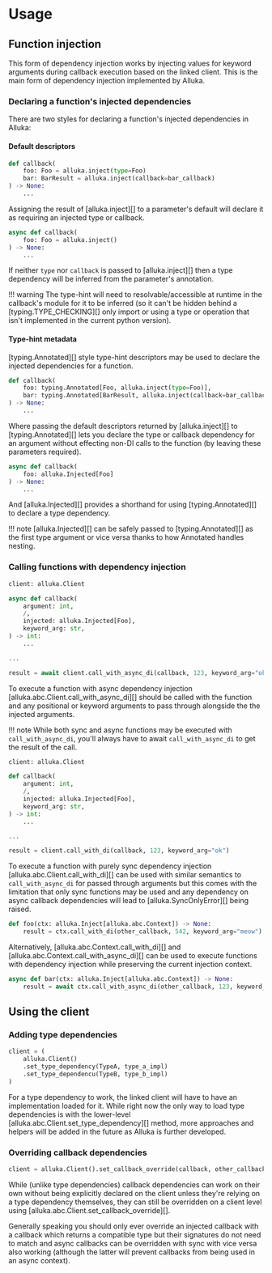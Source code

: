 # Usage

## Function injection

This form of dependency injection works by injecting values for keyword arguments during callback
execution based on the linked client. This is the main form of dependency injection implemented by
Alluka.

### Declaring a function's injected dependencies

There are two styles for declaring a function's injected dependencies in Alluka:

#### Default descriptors

```py
def callback(
    foo: Foo = alluka.inject(type=Foo)
    bar: BarResult = alluka.inject(callback=bar_callback)
) -> None:
    ...
```

Assigning the result of [alluka.inject][] to a parameter's default will declare it as requiring an
injected type or callback.

```py
async def callback(
    foo: Foo = alluka.inject()
) -> None:
    ...
```

If neither `type` nor `callback` is passed to [alluka.inject][] then a type dependency will be
inferred from the parameter's annotation.

!!! warning
    The type-hint will need to resolvable/accessible at runtime in the callback's module for it to
    be inferred (so it can't be hidden behind a [typing.TYPE_CHECKING][] only import or using a
    type or operation that isn't implemented in the current python version).

#### Type-hint metadata

[typing.Annotated][] style type-hint descriptors may be used to declare the injected dependencies
for a function.

```py
def callback(
    foo: typing.Annotated[Foo, alluka.inject(type=Foo)],
    bar: typing.Annotated[BarResult, alluka.inject(callback=bar_callback)]
) -> None:
    ...
```

Where passing the default descriptors returned by [alluka.inject][] to [typing.Annotated][] lets
you declare the type or callback dependency for an argument without effecting non-DI calls to the
function (by leaving these parameters required).

```py
async def callback(
    foo: alluka.Injected[Foo]
) -> None:
    ...
```

And [alluka.Injected][] provides a shorthand for using [typing.Annotated][] to declare a type
dependency.

!!! note
    [alluka.Injected][] can be safely passed to [typing.Annotated][] as the first type argument or
    vice versa thanks to how Annotated handles nesting.

### Calling functions with dependency injection

```py
client: alluka.Client

async def callback(
    argument: int,
    /,
    injected: alluka.Injected[Foo],
    keyword_arg: str,
) -> int:
    ...

...

result = await client.call_with_async_di(callback, 123, keyword_arg="ok")
```

To execute a function with async dependency injection [alluka.abc.Client.call_with_async_di][] should
be called with the function and any positional or keyword arguments to pass through alongside the
the injected arguments.

!!! note
    While both sync and async functions may be executed with `call_with_async_di`, you'll always have to
    await `call_with_async_di` to get the result of the call.

```py
client: alluka.Client

def callback(
    argument: int,
    /,
    injected: alluka.Injected[Foo],
    keyword_arg: str,
) -> int:
    ...

...

result = client.call_with_di(callback, 123, keyword_arg="ok")
```

To execute a function with purely sync dependency injection [alluka.abc.Client.call_with_di][] can be
used with similar semantics to `call_with_async_di` for passed through arguments but this comes with the
limitation that only sync functions may be used and any dependency on async callback dependencies
will lead to [alluka.SyncOnlyError][] being raised.

```py
def foo(ctx: alluka.Inject[alluka.abc.Context]) -> None:
    result = ctx.call_with_di(other_callback, 542, keyword_arg="meow")

```

Alternatively, [alluka.abc.Context.call_with_di][] and [alluka.abc.Context.call_with_async_di][] can be used
to execute functions with dependency injection while preserving the current injection context.

```py
async def bar(ctx: alluka.Inject[alluka.abc.Context]) -> None:
    result = await ctx.call_with_async_di(other_callback, 123, keyword_arg="ok")
```

<!-- TODO: revisit behaviour for when an async function with no async deps is passed to call_with_di--->


## Using the client

<!-- TODO: add note about call chaining -->

### Adding type dependencies

```py
client = (
    alluka.Client()
    .set_type_dependency(TypeA, type_a_impl)
    .set_type_dependencu(TypeB, type_b_impl)
)
```

For a type dependency to work, the linked client will have to have an implementation loaded for it.
While right now the only way to load type dependencies is with the lower-level
[alluka.abc.Client.set_type_dependency][] method, more approaches and helpers will be added in the
future as Alluka is further developed.

### Overriding callback dependencies

```py
client = alluka.Client().set_callback_override(callback, other_callback)
```

While (unlike type dependencies) callback dependencies can work on their own without being
explicitly declared on the client unless they're relying on a type dependency themselves, they can
still be overridden on a client level using [alluka.abc.Client.set_callback_override][].

Generally speaking you should only ever override an injected callback with a callback which returns
a compatible type but their signatures do not need to match and async callbacks can be overridden
with sync with vice versa also working (although the latter will prevent callbacks from being
used in an async context).
